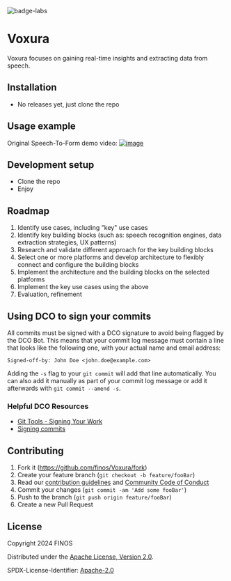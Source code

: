 ![badge-labs](https://user-images.githubusercontent.com/327285/230928932-7c75f8ed-e57b-41db-9fb7-a292a13a1e58.svg)

# Voxura

Voxura focuses on gaining real-time insights and extracting data from speech.

## Installation

- No releases yet, just clone the repo

## Usage example

Original Speech-To-Form demo video:
[![image](https://github.com/finos-labs/Voxura/assets/1344888/866caf48-55ca-4a04-b47f-842bf4ba57be)](https://www.youtube.com/watch?v=CiGu_okP-c8)

## Development setup

- Clone the repo
- Enjoy

## Roadmap

1. Identify use cases, including "key" use cases 
2. Identify key building blocks (such as: speech recognition engines, data extraction strategies, UX patterns)
3. Research and validate different approach for the key building blocks
4. Select one or more platforms and develop architecture to flexibly connect and configure the building blocks
5. Implement the architecture and the building blocks on the selected platforms
6. Implement the key use cases using the above
7. Evaluation, refinement

## Using DCO to sign your commits

All commits must be signed with a DCO signature to avoid being flagged by the DCO Bot. This means that your commit log message must contain a line that looks like the following one, with your actual name and email address:

```
Signed-off-by: John Doe <john.doe@example.com>
```

Adding the `-s` flag to your `git commit` will add that line automatically. You can also add it manually as part of your commit log message or add it afterwards with `git commit --amend -s`.

### Helpful DCO Resources
- [Git Tools - Signing Your Work](https://git-scm.com/book/en/v2/Git-Tools-Signing-Your-Work)
- [Signing commits
](https://docs.github.com/en/github/authenticating-to-github/signing-commits)

## Contributing

1. Fork it (<https://github.com/finos/Voxura/fork>)
2. Create your feature branch (`git checkout -b feature/fooBar`)
3. Read our [contribution guidelines](.github/CONTRIBUTING.md) and [Community Code of Conduct](https://www.finos.org/code-of-conduct)
4. Commit your changes (`git commit -am 'Add some fooBar'`)
5. Push to the branch (`git push origin feature/fooBar`)
6. Create a new Pull Request

## License

Copyright 2024 FINOS

Distributed under the [Apache License, Version 2.0](http://www.apache.org/licenses/LICENSE-2.0).

SPDX-License-Identifier: [Apache-2.0](https://spdx.org/licenses/Apache-2.0)
